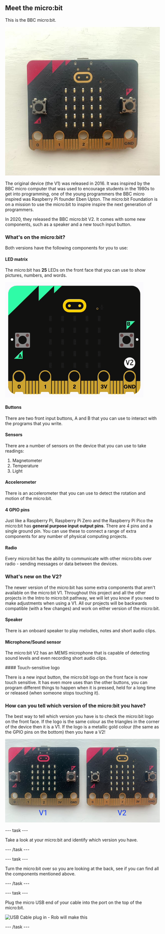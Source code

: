 ## Meet the micro:bit

This is the BBC micro:bit. 

![A micro:bit V2 against a white background](images/v2-microbit.jpg)

The original device (the V1) was released in 2016. It was inspired by the BBC micro computer that was used to encourage students in the 1980s to get into programming, one of the young programmers the BBC micro inspired was Raspberry Pi founder Eben Upton. The micro:bit Foundation is on a mission to use the micro:bit to inspire inspire the next generation of programmers. 

In 2020, they released the BBC micro:bit V2. It comes with some new components, such as a speaker and a new touch input button.

### What's on the micro:bit?

Both versions have the following components for you to use: 

#### LED matrix

The micro:bit has **25** LEDs on the front face that you can use to show pictures, numbers, and words. 

![Animation showing a heart icon, the word Hello! is then scrolled scross the LEDs in the micro:bit simulator.](images/led-demo.gif)

#### Buttons

There are two front input buttons, A and B that you can use to interact with the programs that you write. 

#### Sensors

There are a number of sensors on the device that you can use to take readings: 

1. Magnetometer
2. Temperature
3. Light

#### Accelerometer

There is an accelerometer that you can use to detect the rotation and motion of the micro:bit. 

#### 4 GPIO pins

Just like a Raspberry Pi, Raspberry Pi Zero and the Raspberry Pi Pico the micro:bit has **general purpose input output pins**. There are 4 pins and a single ground pin. You can use these to connect a range of extra components for any number of physical computing projects. 

#### Radio

Every micro:bit has the ability to communicate with other micro:bits over radio - sending messages or data between the devices.

### What's new on the V2?

The newer version of the micro:bit has some extra components that aren't available on the micro:bit V1. Throughout this project and all the other projects in the Intro to micro:bit pathway, we will let you know if you need to make adjustments when using a V1. All our projects will be backwards compatible (with a few changes) and work on either version of the micro:bit. 

#### Speaker

There is an onboard speaker to play melodies, notes and short audio clips. 

#### Microphone/Sound sensor

The micro:bit V2 has an MEMS microphone that is capable of detecting sound levels and even recording short audio clips.

#### Touch-sensitive logo

There is a new input button, the micro:bit logo on the front face is now touch sensitive. It has even more uses than the other buttons, you can program different things to happen when it is pressed, held for a long time or released (when someone stops touching it). 

### How can you tell which version of the micro:bit you have?

The best way to tell which version you have is to check the micro:bit logo on the front face. If the logo is the same colour as the triangles in the corner of the device then it is a V1. If the logo is a metallic gold colour (the same as the GPIO pins on the bottom) then you have a V2!

![Side by side comparison of the two versions.](images/v1-v2-side-by-side.jpg)

--- task ---

Take a look at your micro:bit and identify which version you have. 

--- /task ---

--- task ---

Turn the micro:bit over so you are looking at the back, see if you can find all the components mentioned above.

--- /task ---

--- task ---

Plug the micro USB end of your cable into the port on the top of the micro:bit.

![USB Cable plug in - Rob will make this]()

--- /task ---

